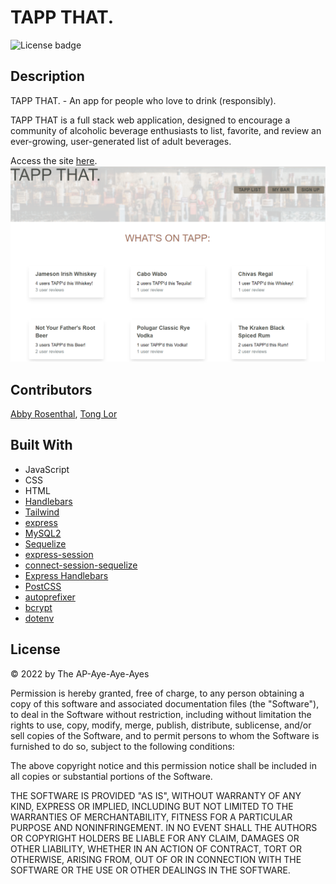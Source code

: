 # TAPP THAT.
![License badge](https://img.shields.io/badge/license-MIT-blue)

## Description
TAPP THAT. - An app for people who love to drink (responsibly).

TAPP THAT is a full stack web application, designed to encourage a community of alcoholic beverage enthusiasts to list, favorite, and review an ever-growing, user-generated list of adult beverages.

Access the site [here](https://pour-me-another.herokuapp.com/).
![Screenshot](./assets/images/tappthat_screenshot.png)

## Contributors
[Abby Rosenthal](https://github.com/AbbyRosenthal), 
[Tong Lor](https://github.com/tlor0026)

## Built With
- JavaScript
- CSS
- HTML
- [Handlebars](https://www.npmjs.com/package/handlebars)
- [Tailwind](https://tailwindcss.com/docs/installation)
- [express](https://www.npmjs.com/package/express)
- [MySQL2](https://www.npmjs.com/package/mysql2)
- [Sequelize](https://www.npmjs.com/package/sequelize)
- [express-session](https://www.npmjs.com/package/express-session)
- [connect-session-sequelize](https://www.npmjs.com/package/connect-session-sequelize)
- [Express Handlebars](https://www.npmjs.com/package/express-handlebars)
- [PostCSS](https://www.npmjs.com/package/postcss)
- [autoprefixer](https://www.npmjs.com/package/autoprefixer)
- [bcrypt](https://www.npmjs.com/package/bcrypt)
- [dotenv](https://www.npmjs.com/package/dotenv)

## License
&copy; 2022 by The AP-Aye-Aye-Ayes

Permission is hereby granted, free of charge, to any person obtaining a copy of this software and associated documentation files (the "Software"), to deal in the Software without restriction, including without limitation the rights to use, copy, modify, merge, publish, distribute, sublicense, and/or sell copies of the Software, and to permit persons to whom the Software is furnished to do so, subject to the following conditions:

The above copyright notice and this permission notice shall be included in all copies or substantial portions of the Software.

THE SOFTWARE IS PROVIDED "AS IS", WITHOUT WARRANTY OF ANY KIND, EXPRESS OR IMPLIED, INCLUDING BUT NOT LIMITED TO THE WARRANTIES OF MERCHANTABILITY, FITNESS FOR A PARTICULAR PURPOSE AND NONINFRINGEMENT. IN NO EVENT SHALL THE AUTHORS OR COPYRIGHT HOLDERS BE LIABLE FOR ANY CLAIM, DAMAGES OR OTHER LIABILITY, WHETHER IN AN ACTION OF CONTRACT, TORT OR OTHERWISE, ARISING FROM, OUT OF OR IN CONNECTION WITH THE SOFTWARE OR THE USE OR OTHER DEALINGS IN THE SOFTWARE.
